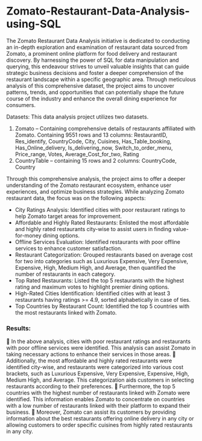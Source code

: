# Zomato-Restaurant-Data-Analysis-using-SQL
The Zomato Restaurant Data Analysis initiative is dedicated to conducting an in-depth exploration and examination of restaurant data sourced from Zomato, a prominent online platform for food delivery and restaurant discovery. By harnessing the power of SQL for data manipulation and querying, this endeavour strives to unveil valuable insights that can guide strategic business decisions and foster a deeper comprehension of the restaurant landscape within a specific geographic area. Through meticulous analysis of this comprehensive dataset, the project aims to uncover patterns, trends, and opportunities that can potentially shape the future course of the industry and enhance the overall dining experience for consumers.

Datasets: This data analysis project utilizes two datasets.
1.	Zomato – Containing comprehensive details of restaurants affiliated with Zomato. Containing 9551 rows and 13 columns: RestaurantID, Res_identify, CountryCode, City, Cuisines, Has_Table_booking, Has_Online_delivery, Is_delivering_now, Switch_to_order_menu, Price_range, Votes, Average_Cost_for_two, Rating
2.	CountryTable – containing 15 rows and 2 columns: CountryCode, Country

Through this comprehensive analysis, the project aims to offer a deeper understanding of the Zomato restaurant ecosystem, enhance user experiences, and optimize business strategies.
While analyzing Zomato restaurant data, the focus was on the following aspects:
-	City Ratings Analysis: Identified cities with poor restaurant ratings to help Zomato target areas for improvement.
-	Affordable and Highly Rated Restaurants: Enlisted the most affordable and highly rated restaurants city-wise to assist users in finding value-for-money dining options.
-	Offline Services Evaluation: Identified restaurants with poor offline services to enhance customer satisfaction.
-	Restaurant Categorization: Grouped restaurants based on average cost for two into categories such as Luxurious Expensive, Very Expensive, Expensive, High, Medium High, and Average, then quantified the number of restaurants in each category.
-	Top Rated Restaurants: Listed the top 5 restaurants with the highest rating and maximum votes to highlight premier dining options.
-	High-Rated Cities Identification: Identified cities with at least 3 restaurants having ratings >= 4.9, sorted alphabetically in case of ties.
-	Top Countries by Restaurant Count: Identified the top 5 countries with the most restaurants linked with Zomato.

### Results:
	In the above analysis, cities with poor restaurant ratings and restaurants with poor offline services were identified. This analysis can assist Zomato in taking necessary actions to enhance their services in those areas.
	Additionally, the most affordable and highly rated restaurants were identified city-wise, and restaurants were categorized into various cost brackets, such as Luxurious Expensive, Very Expensive, Expensive, High, Medium High, and Average. This categorization aids customers in selecting restaurants according to their preferences.
	Furthermore, the top 5 countries with the highest number of restaurants linked with Zomato were identified. This information enables Zomato to concentrate on countries with a low number of restaurants linked with their platform to expand their business.
	Moreover, Zomato can assist its customers by providing information about the best restaurants offering online delivery in any city or allowing customers to order specific cuisines from highly rated restaurants in any city.
